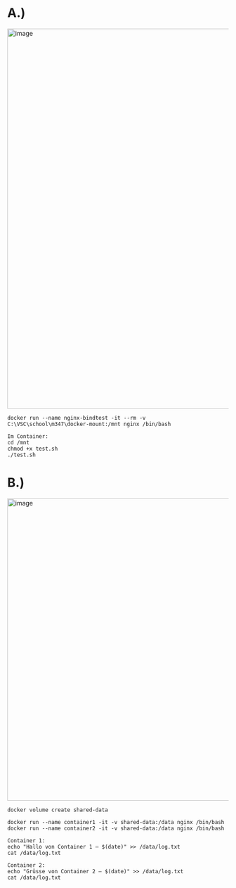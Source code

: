 # A.)

<img width="865" alt="image" src="https://github.com/user-attachments/assets/9f5af958-13d7-4ee5-b38b-1e4e74b1a656" /><br>

```
docker run --name nginx-bindtest -it --rm -v C:\VSC\school\m347\docker-mount:/mnt nginx /bin/bash

Im Container:
cd /mnt
chmod +x test.sh
./test.sh
```
# B.)

<img width="688" alt="image" src="https://github.com/user-attachments/assets/5aa492dc-e8ec-4ebe-a66b-6b4fdc80ff96" />


```
docker volume create shared-data

docker run --name container1 -it -v shared-data:/data nginx /bin/bash
docker run --name container2 -it -v shared-data:/data nginx /bin/bash

Container 1:
echo "Hallo von Container 1 – $(date)" >> /data/log.txt
cat /data/log.txt

Container 2:
echo "Grüsse von Container 2 – $(date)" >> /data/log.txt
cat /data/log.txt
```

